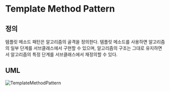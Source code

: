 # Template Method Pattern

## 정의

템플릿 메소드 패턴은 알고리즘의 골격을 정의한다. 템플릿 메소드를 사용하면 알고리즘의 일부 단계를 서브클래스에서 구현할 수 있으며, 알고리즘의 구조는 그대로 유지하면서 알고리즘의 특정 단계를 서브클래스에서 재정의할 수 있다.

## UML

![TemplateMethodPattern](https://user-images.githubusercontent.com/35404137/218257827-0a1d9abb-82d5-40bc-ac89-09fd48c43878.jpg)
